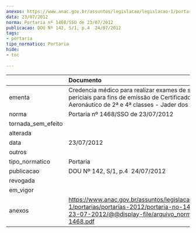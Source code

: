 ```yaml
---
anexos: https://www.anac.gov.br/assuntos/legislacao/legislacao-1/portarias/portarias-2012/portaria-no-1468-sso-de-23-07-2012/@@display-file/arquivo_norma/PA2012-1468.pdf
data: 23/07/2012
norma: Portaria nº 1468/SSO de 23/07/2012
publicacao: DOU Nº 142, S/1, p.4  24/07/2012
tags:
- portaria
tipo_normatico: Portaria
hide: 
- toc 
 
---
```


|                    | Documento                                                                                                                                                         |
|:-------------------|:------------------------------------------------------------------------------------------------------------------------------------------------------------------|
| ementa             | Credencia médico para realizar exames de saúde periciais para fins de emissão de Certificado Médico Aeronáutico de 2ª e 4ª classes - Jader dos Santos Paiva.      |
| norma              | Portaria nº 1468/SSO de 23/07/2012                                                                                                                                |
| tornada_sem_efeito |                                                                                                                                                                   |
| alterada           |                                                                                                                                                                   |
| data               | 23/07/2012                                                                                                                                                        |
| outros             |                                                                                                                                                                   |
| tipo_normatico     | Portaria                                                                                                                                                          |
| publicacao         | DOU Nº 142, S/1, p.4  24/07/2012                                                                                                                                  |
| revogada           |                                                                                                                                                                   |
| em_vigor           |                                                                                                                                                                   |
| anexos             | https://www.anac.gov.br/assuntos/legislacao/legislacao-1/portarias/portarias-2012/portaria-no-1468-sso-de-23-07-2012/@@display-file/arquivo_norma/PA2012-1468.pdf |